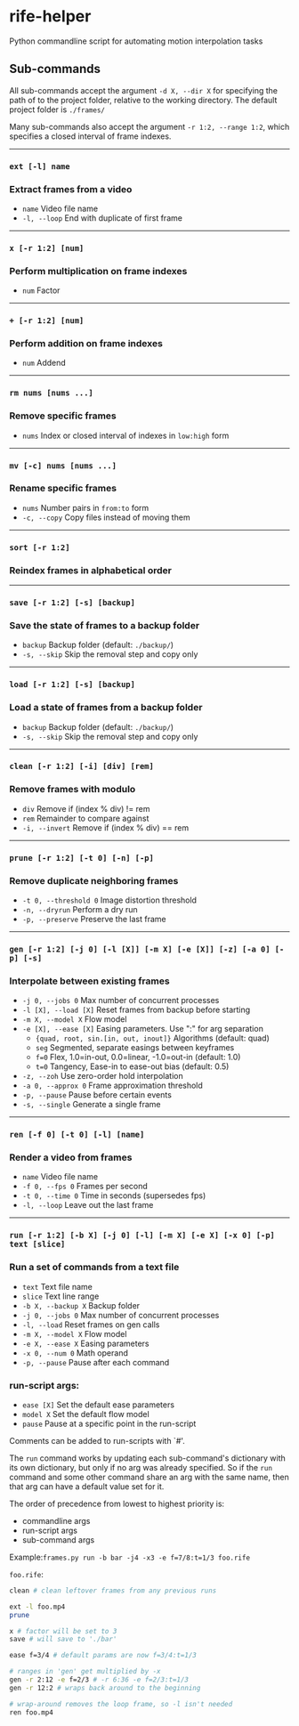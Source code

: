 # rife-helper
Python commandline script for automating motion interpolation tasks

## Sub-commands
All sub-commands accept the argument `-d X, --dir X` for specifying the path of to the project folder, relative to the working directory. The default project folder is `./frames/`

Many sub-commands also accept the argument `-r 1:2, --range 1:2`, which specifies a closed interval of frame indexes.

--------------------------------------------------------------------------------
### `ext [-l] name`
### Extract frames from a video
- `name` Video file name
- `-l, --loop` End with duplicate of first frame

--------------------------------------------------------------------------------
### `x [-r 1:2] [num]`
### Perform multiplication on frame indexes
- `num` Factor

--------------------------------------------------------------------------------
### `+ [-r 1:2] [num]`
### Perform addition on frame indexes
- `num` Addend

--------------------------------------------------------------------------------
### `rm nums [nums ...]`
### Remove specific frames
- `nums` Index or closed interval of indexes in `low:high` form

--------------------------------------------------------------------------------
### `mv [-c] nums [nums ...]`
### Rename specific frames
- `nums` Number pairs in `from:to` form
- `-c, --copy` Copy files instead of moving them

--------------------------------------------------------------------------------
### `sort [-r 1:2]`
### Reindex frames in alphabetical order

--------------------------------------------------------------------------------
### `save [-r 1:2] [-s] [backup]`
### Save the state of frames to a backup folder
- `backup` Backup folder (default: `./backup/`)
- `-s, --skip` Skip the removal step and copy only

--------------------------------------------------------------------------------
### `load [-r 1:2] [-s] [backup]`
### Load a state of frames from a backup folder
- `backup` Backup folder (default: `./backup/`)
- `-s, --skip` Skip the removal step and copy only

--------------------------------------------------------------------------------
### `clean [-r 1:2] [-i] [div] [rem]`
### Remove frames with modulo
- `div` Remove if (index % div) != rem
- `rem` Remainder to compare against
- `-i, --invert` Remove if (index % div) == rem

--------------------------------------------------------------------------------
### `prune [-r 1:2] [-t 0] [-n] [-p]`
### Remove duplicate neighboring frames
- `-t 0, --threshold 0` Image distortion threshold
- `-n, --dryrun` Perform a dry run
- `-p, --preserve` Preserve the last frame

--------------------------------------------------------------------------------
### `gen [-r 1:2] [-j 0] [-l [X]] [-m X] [-e [X]] [-z] [-a 0] [-p] [-s]`
### Interpolate between existing frames
- `-j 0, --jobs 0` Max number of concurrent processes
- `-l [X], --load [X]` Reset frames from backup before starting
- `-m X, --model X` Flow model
- `-e [X], --ease [X]` Easing parameters. Use ":" for arg separation
  - `{quad, root, sin.[in, out, inout]}` Algorithms (default: quad)
  - `seg` Segmented, separate easings between keyframes
  - `f=0` Flex, 1.0=in-out, 0.0=linear, -1.0=out-in (default: 1.0)
  - `t=0` Tangency, Ease-in to ease-out bias (default: 0.5)
- `-z, --zoh` Use zero-order hold interpolation
- `-a 0, --approx 0` Frame approximation threshold
- `-p, --pause` Pause before certain events
- `-s, --single` Generate a single frame

--------------------------------------------------------------------------------
### `ren [-f 0] [-t 0] [-l] [name]`
### Render a video from frames
- `name` Video file name
- `-f 0, --fps 0` Frames per second
- `-t 0, --time 0` Time in seconds (supersedes fps)
- `-l, --loop` Leave out the last frame

--------------------------------------------------------------------------------
### `run [-r 1:2] [-b X] [-j 0] [-l] [-m X] [-e X] [-x 0] [-p] text [slice]`
### Run a set of commands from a text file
- `text` Text file name
- `slice` Text line range
- `-b X, --backup X` Backup folder
- `-j 0, --jobs 0` Max number of concurrent processes
- `-l, --load` Reset frames on gen calls
- `-m X, --model X` Flow model
- `-e X, --ease X` Easing parameters
- `-x 0, --num 0` Math operand
- `-p, --pause` Pause after each command

### run-script args:
- `ease [X]` Set the default ease parameters
- `model X` Set the default flow model
- `pause` Pause at a specific point in the run-script

Comments can be added to run-scripts with `#'.

The `run` command works by updating each sub-command's dictionary with its own dictionary, but only if no arg was already specified. So if the `run` command and some other command share an arg with the same name, then that arg can have a default value set for it.

The order of precedence from lowest to highest priority is:
- commandline args
- run-script args
- sub-command args

Example:`frames.py run -b bar -j4 -x3 -e f=7/8:t=1/3 foo.rife`

`foo.rife`:
```bash
clean # clean leftover frames from any previous runs

ext -l foo.mp4
prune

x # factor will be set to 3
save # will save to './bar'

ease f=3/4 # default params are now f=3/4:t=1/3

# ranges in 'gen' get multiplied by -x
gen -r 2:12 -e f=2/3 # -r 6:36 -e f=2/3:t=1/3
gen -r 12:2 # wraps back around to the beginning

# wrap-around removes the loop frame, so -l isn't needed
ren foo.mp4
```
